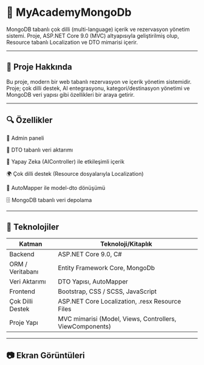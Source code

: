 # 📌 MyAcademyMongoDb

MongoDB tabanlı çok dilli (multi-language) içerik ve rezervasyon yönetim sistemi.
Proje, ASP.NET Core 9.0 (MVC) altyapısıyla geliştirilmiş olup, Resource tabanlı Localization ve DTO mimarisi içerir.

---

## 🚀 Proje Hakkında

Bu proje, modern bir web tabanlı rezervasyon ve içerik yönetim sistemidir.
Proje; çok dilli destek, AI entegrasyonu, kategori/destinasyon yönetimi ve MongoDB veri yapısı gibi özellikleri bir araya getirir.

---

## 🔍 Özellikler

🔐 Admin paneli

🧩 DTO tabanlı veri aktarımı

🤖 Yapay Zeka (AIController) ile etkileşimli içerik

🌍 Çok dilli destek (Resource dosyalarıyla Localization)

🔗 AutoMapper ile model-dto dönüşümü

🗄️ MongoDB tabanlı veri depolama


---

## 🧩 Teknolojiler

| Katman              | Teknoloji/Kitaplık                |
|---------------------|------------------------------------|
| Backend             | ASP.NET Core 9.0, C#              |
| ORM / Veritabanı    | Entity Framework Core, MongoDb |
| Veri Aktarımı       | DTO Yapısı, AutoMapper |
| Frontend            | Bootstrap, CSS / SCSS, JavaScript  |
| Çok Dilli Destek    | ASP.NET Core Localization, .resx Resource Files  |
| Proje Yapı          | MVC mimarisi (Model, Views, Controllers, ViewComponents) |

---

## 📷 Ekran Görüntüleri
